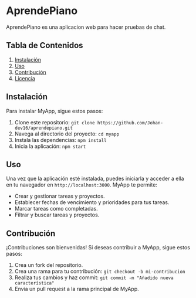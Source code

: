 # AprendePiano

AprendePiano es una aplicacion web para hacer pruebas de chat.

## Tabla de Contenidos
1. [Instalación](#instalación)
2. [Uso](#uso)
3. [Contribución](#contribución)
4. [Licencia](#licencia)

## Instalación

Para instalar MyApp, sigue estos pasos:

1. Clone este repositorio: `git clone https://github.com/Johan-dev16/aprendepiano.git`
2. Navega al directorio del proyecto: `cd myapp`
3. Instala las dependencias: `npm install`
4. Inicia la aplicación: `npm start`

## Uso

Una vez que la aplicación esté instalada, puedes iniciarla y acceder a ella en tu navegador en `http://localhost:3000`. MyApp te permite:

- Crear y gestionar tareas y proyectos.
- Establecer fechas de vencimiento y prioridades para tus tareas.
- Marcar tareas como completadas.
- Filtrar y buscar tareas y proyectos.


## Contribución

¡Contribuciones son bienvenidas! Si deseas contribuir a MyApp, sigue estos pasos:

1. Crea un fork del repositorio.
2. Crea una rama para tu contribución: `git checkout -b mi-contribucion`
3. Realiza tus cambios y haz commit: `git commit -m "Añadido nueva característica"`
4. Envía un pull request a la rama principal de MyApp.

